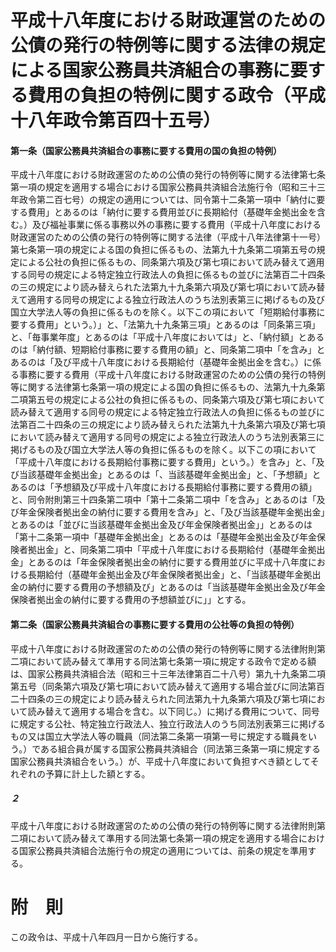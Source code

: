 # 平成十八年度における財政運営のための公債の発行の特例等に関する法律の規定による国家公務員共済組合の事務に要する費用の負担の特例に関する政令（平成十八年政令第百四十五号）
#### 第一条（国家公務員共済組合の事務に要する費用の国の負担の特例）
平成十八年度における財政運営のための公債の発行の特例等に関する法律第七条第一項の規定を適用する場合における国家公務員共済組合法施行令（昭和三十三年政令第二百七号）の規定の適用については、同令第十二条第一項中「納付に要する費用」とあるのは「納付に要する費用並びに長期給付（基礎年金拠出金を含む。）及び福祉事業に係る事務以外の事務に要する費用（平成十八年度における財政運営のための公債の発行の特例等に関する法律（平成十八年法律第十一号）第七条第一項の規定による国の負担に係るもの、法第九十九条第二項第五号の規定による公社の負担に係るもの、同条第六項及び第七項において読み替えて適用する同号の規定による特定独立行政法人の負担に係るもの並びに法第百二十四条の三の規定により読み替えられた法第九十九条第六項及び第七項において読み替えて適用する同号の規定による独立行政法人のうち法別表第三に掲げるもの及び国立大学法人等の負担に係るものを除く。以下この項において「短期給付事務に要する費用」という。）」と、「法第九十九条第三項」とあるのは「同条第三項」と、「毎事業年度」とあるのは「平成十八年度においては」と、「納付額」とあるのは「納付額、短期給付事務に要する費用の額」と、同条第二項中「を含み」とあるのは「及び平成十八年度における長期給付（基礎年金拠出金を含む。）に係る事務に要する費用（平成十八年度における財政運営のための公債の発行の特例等に関する法律第七条第一項の規定による国の負担に係るもの、法第九十九条第二項第五号の規定による公社の負担に係るもの、同条第六項及び第七項において読み替えて適用する同号の規定による特定独立行政法人の負担に係るもの並びに法第百二十四条の三の規定により読み替えられた法第九十九条第六項及び第七項において読み替えて適用する同号の規定による独立行政法人のうち法別表第三に掲げるもの及び国立大学法人等の負担に係るものを除く。以下この項において「平成十八年度における長期給付事務に要する費用」という。）を含み」と、「及び当該基礎年金拠出金」とあるのは「、当該基礎年金拠出金」と、「予想額」とあるのは「予想額及び平成十八年度における長期給付事務に要する費用の額」と、同令附則第三十四条第二項中「第十二条第二項中「を含み」とあるのは「及び年金保険者拠出金の納付に要する費用を含み」と、「及び当該基礎年金拠出金」とあるのは「並びに当該基礎年金拠出金及び年金保険者拠出金」」とあるのは「第十二条第一項中「基礎年金拠出金」とあるのは「基礎年金拠出金及び年金保険者拠出金」と、同条第二項中「平成十八年度における長期給付（基礎年金拠出金」とあるのは「年金保険者拠出金の納付に要する費用並びに平成十八年度における長期給付（基礎年金拠出金及び年金保険者拠出金」と、「当該基礎年金拠出金の納付に要する費用の予想額及び」とあるのは「当該基礎年金拠出金及び年金保険者拠出金の納付に要する費用の予想額並びに」」とする。
#### 第二条（国家公務員共済組合の事務に要する費用の公社等の負担の特例）
平成十八年度における財政運営のための公債の発行の特例等に関する法律附則第二項において読み替えて準用する同法第七条第一項に規定する政令で定める額は、国家公務員共済組合法（昭和三十三年法律第百二十八号）第九十九条第二項第五号（同条第六項及び第七項において読み替えて適用する場合並びに同法第百二十四条の三の規定により読み替えられた同法第九十九条第六項及び第七項において読み替えて適用する場合を含む。以下同じ。）に掲げる費用について、同号に規定する公社、特定独立行政法人、独立行政法人のうち同法別表第三に掲げるもの又は国立大学法人等の職員（同法第二条第一項第一号に規定する職員をいう。）である組合員が属する国家公務員共済組合（同法第三条第一項に規定する国家公務員共済組合をいう。）が、平成十八年度において負担すべき額としてそれぞれの予算に計上した額とする。
##### ２
平成十八年度における財政運営のための公債の発行の特例等に関する法律附則第二項において読み替えて準用する同法第七条第一項の規定を適用する場合における国家公務員共済組合法施行令の規定の適用については、前条の規定を準用する。
# 附　則
この政令は、平成十八年四月一日から施行する。
